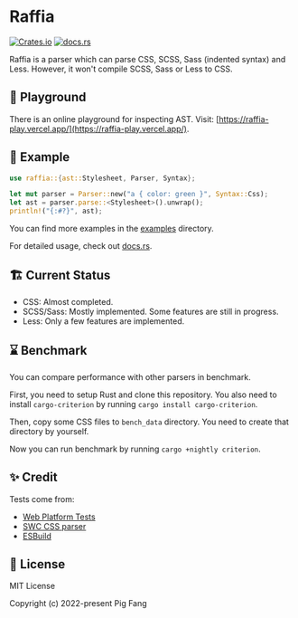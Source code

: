 # Raffia

[![Crates.io](https://img.shields.io/crates/v/raffia?style=flat-square)](https://crates.io/crates/raffia)
[![docs.rs](https://img.shields.io/docsrs/raffia?style=flat-square)](https://docs.rs/raffia)

Raffia is a parser which can parse CSS, SCSS, Sass (indented syntax) and Less. However, it won't compile SCSS, Sass or Less to CSS.

## 🧪 Playground

There is an online playground for inspecting AST. Visit: [https://raffia-play.vercel.app/](https://raffia-play.vercel.app/).

## 🍭 Example

```rust
use raffia::{ast::Stylesheet, Parser, Syntax};

let mut parser = Parser::new("a { color: green }", Syntax::Css);
let ast = parser.parse::<Stylesheet>().unwrap();
println!("{:#?}", ast);
```

You can find more examples in the [examples](https://github.com/g-plane/raffia/blob/main/raffia/examples) directory.

For detailed usage, check out [docs.rs](https://docs.rs/raffia).

## 🏗️ Current Status

- CSS: Almost completed.
- SCSS/Sass: Mostly implemented. Some features are still in progress.
- Less: Only a few features are implemented.

## ⌛ Benchmark

You can compare performance with other parsers in benchmark.

First, you need to setup Rust and clone this repository. You also need to install `cargo-criterion` by running `cargo install cargo-criterion`.

Then, copy some CSS files to `bench_data` directory. You need to create that directory by yourself.

Now you can run benchmark by running `cargo +nightly criterion`.

## ✨ Credit

Tests come from:

- [Web Platform Tests](https://github.com/web-platform-tests/wpt)
- [SWC CSS parser](https://github.com/swc-project/swc/tree/main/crates/swc_css_parser/tests)
- [ESBuild](https://github.com/evanw/esbuild/blob/master/internal/css_parser/css_parser_test.go)

## 📜 License

MIT License

Copyright (c) 2022-present Pig Fang

